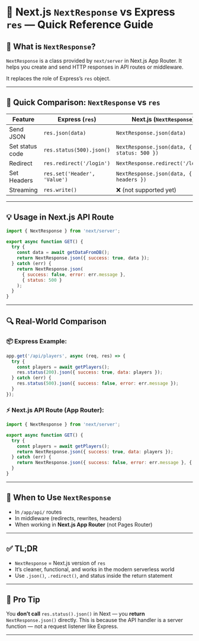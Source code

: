 # 🧾 Next.js `NextResponse` vs Express `res` — Quick Reference Guide

## 📌 What is `NextResponse`?

`NextResponse` is a class provided by `next/server` in Next.js App Router. It helps you create and send HTTP responses in API routes or middleware.

It replaces the role of Express’s `res` object.

---

## 🔁 Quick Comparison: `NextResponse` vs `res`

| Feature         | Express (`res`)              | Next.js (`NextResponse`)                   |
| --------------- | ---------------------------- | ------------------------------------------ |
| Send JSON       | `res.json(data)`             | `NextResponse.json(data)`                  |
| Set status code | `res.status(500).json()`     | `NextResponse.json(data, { status: 500 })` |
| Redirect        | `res.redirect('/login')`     | `NextResponse.redirect('/login')`          |
| Set Headers     | `res.set('Header', 'Value')` | `NextResponse.json(data, { headers })`     |
| Streaming       | `res.write()`                | ❌ (not supported yet)                      |

---

## 💡 Usage in Next.js API Route

```js
import { NextResponse } from 'next/server';

export async function GET() {
  try {
    const data = await getDataFromDB();
    return NextResponse.json({ success: true, data });
  } catch (err) {
    return NextResponse.json(
      { success: false, error: err.message },
      { status: 500 }
    );
  }
}
```

---

## 🔍 Real-World Comparison

### 📦 Express Example:

```js
app.get('/api/players', async (req, res) => {
  try {
    const players = await getPlayers();
    res.status(200).json({ success: true, data: players });
  } catch (err) {
    res.status(500).json({ success: false, error: err.message });
  }
});
```

### ⚡ Next.js API Route (App Router):

```js
import { NextResponse } from 'next/server';

export async function GET() {
  try {
    const players = await getPlayers();
    return NextResponse.json({ success: true, data: players });
  } catch (err) {
    return NextResponse.json({ success: false, error: err.message }, { status: 500 });
  }
}
```

---

## 📘 When to Use `NextResponse`

* In `/app/api/` routes
* In middleware (redirects, rewrites, headers)
* When working in **Next.js App Router** (not Pages Router)

---

## ✅ TL;DR

* `NextResponse` = Next.js version of `res`
* It’s cleaner, functional, and works in the modern serverless world
* Use `.json()`, `.redirect()`, and status inside the return statement

---

## 🧠 Pro Tip

You **don’t call** `res.status().json()` in Next — you **return** `NextResponse.json()` directly. This is because the API handler is a server function — not a request listener like Express.

---